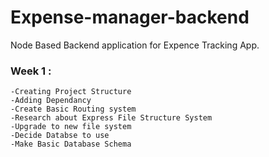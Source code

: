 # Expense-manager-backend

Node Based Backend application for Expence Tracking App.

### Week 1 :

    -Creating Project Structure
    -Adding Dependancy
    -Create Basic Routing system
    -Research about Express File Structure System
    -Upgrade to new file system
    -Decide Databse to use
    -Make Basic Database Schema
